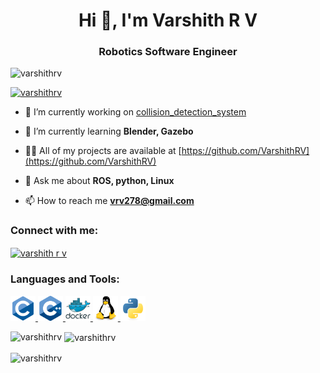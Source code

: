 <h1 align="center">Hi 👋, I'm Varshith R V</h1>
<h3 align="center">Robotics Software Engineer</h3>

<p align="left"> <img src="https://komarev.com/ghpvc/?username=varshithrv&label=Profile%20views&color=0e75b6&style=flat" alt="varshithrv" /> </p>

<p align="left"> <a href="https://github.com/ryo-ma/github-profile-trophy"><img src="https://github-profile-trophy.vercel.app/?username=varshithrv" alt="varshithrv" /></a> </p>

- 🔭 I’m currently working on [collision_detection_system](https://github.com/VarshithRV/collision_detection)

- 🌱 I’m currently learning **Blender, Gazebo**

- 👨‍💻 All of my projects are available at [https://github.com/VarshithRV](https://github.com/VarshithRV)

- 💬 Ask me about **ROS, python, Linux**

- 📫 How to reach me **vrv278@gmail.com**

<h3 align="left">Connect with me:</h3>
<p align="left">
<a href="https://linkedin.com/in/varshith r v" target="blank"><img align="center" src="https://raw.githubusercontent.com/rahuldkjain/github-profile-readme-generator/master/src/images/icons/Social/linked-in-alt.svg" alt="varshith r v" height="30" width="40" /></a>
</p>

<h3 align="left">Languages and Tools:</h3>
<p align="left"> <a href="https://www.cprogramming.com/" target="_blank" rel="noreferrer"> <img src="https://raw.githubusercontent.com/devicons/devicon/master/icons/c/c-original.svg" alt="c" width="40" height="40"/> </a> <a href="https://www.w3schools.com/cpp/" target="_blank" rel="noreferrer"> <img src="https://raw.githubusercontent.com/devicons/devicon/master/icons/cplusplus/cplusplus-original.svg" alt="cplusplus" width="40" height="40"/> </a> <a href="https://www.docker.com/" target="_blank" rel="noreferrer"> <img src="https://raw.githubusercontent.com/devicons/devicon/master/icons/docker/docker-original-wordmark.svg" alt="docker" width="40" height="40"/> </a> <a href="https://www.linux.org/" target="_blank" rel="noreferrer"> <img src="https://raw.githubusercontent.com/devicons/devicon/master/icons/linux/linux-original.svg" alt="linux" width="40" height="40"/> </a> <a href="https://www.python.org" target="_blank" rel="noreferrer"> <img src="https://raw.githubusercontent.com/devicons/devicon/master/icons/python/python-original.svg" alt="python" width="40" height="40"/> </a> </p>

<p><img align="left" src="https://github-readme-stats.vercel.app/api/top-langs?username=varshithrv&show_icons=true&locale=en&layout=compact" alt="varshithrv" /></p>

<p>&nbsp;<img align="center" src="https://github-readme-stats.vercel.app/api?username=varshithrv&show_icons=true&locale=en" alt="varshithrv" /></p>

<p><img align="center" src="https://github-readme-streak-stats.herokuapp.com/?user=varshithrv&" alt="varshithrv" /></p>

